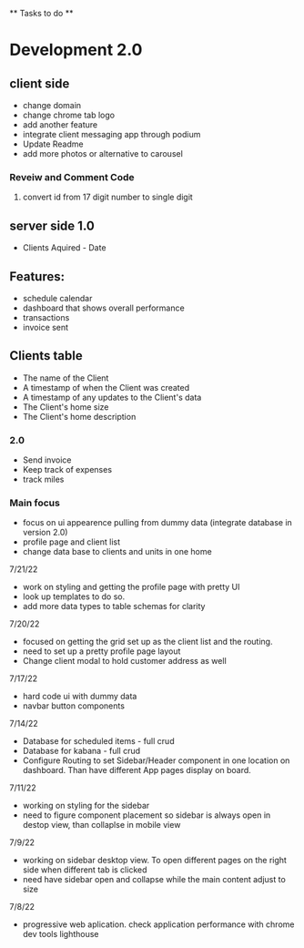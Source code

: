 ** Tasks to do **

# Development 2.0

## client side
* change domain
* change chrome tab logo
* add another feature
* integrate client messaging app through podium
* Update Readme
* add more  photos or alternative to carousel

### Reveiw and Comment Code
 1. convert id from 17 digit number to  single digit


## server side 1.0
* Clients Aquired - Date

## Features: 
* schedule calendar
* dashboard that shows overall performance
* transactions
* invoice sent

## Clients table
* The name of the Client
* A timestamp of when the Client was created
* A timestamp of any updates to the Client's data
* The Client's home size 
* The Client's home description


### 2.0
* Send invoice
* Keep track of expenses
* track miles

### Main focus
* focus on ui appearence pulling from dummy data (integrate database in  version 2.0)
* profile page and client list
* change data base to clients and units in one home

7/21/22
* work on styling and getting the profile page with pretty UI
* look up templates to do so.
* add more data types to table schemas for clarity

7/20/22
* focused on getting the grid set up as the client list and the routing. 
* need to set up a pretty profile page layout
* Change client modal to hold customer address as well

7/17/22 
* hard code ui with dummy data
* navbar button components

7/14/22
* Database for scheduled items - full crud
* Database for kabana - full crud 
* Configure Routing to set Sidebar/Header component in one location on dashboard. Than have different App pages display on board. 

7/11/22
* working on styling for the sidebar 
* need to figure component placement so sidebar is always open in destop view, than collaplse in mobile view

7/9/22
* working on sidebar desktop view. To open different pages on the right side when different tab is clicked
* need have sidebar open and collapse while the main content adjust to size 

7/8/22
* progressive web aplication. check application performance with chrome dev tools lighthouse


